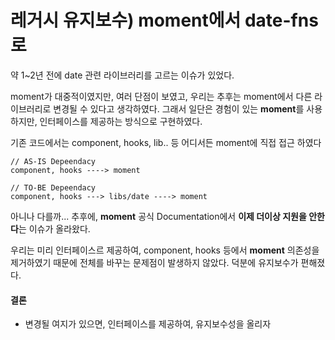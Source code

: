 # 레거시 유지보수\) moment에서 date-fns로

약 1~2년 전에 date 관련 라이브러리를 고르는 이슈가 있었다.

moment가 대중적이였지만, 여러 단점이 보였고, 우리는 추후는 moment에서 다른 라이브러리로 변경될 수 있다고 생각하였다. 그래서 일단은 경험이 있는 **moment**를 사용하지만, 인터페이스를 제공하는 방식으로 구현하였다. 

기존 코드에서는 component, hooks, lib.. 등 어디서든 moment에 직접 접근 하였다

```text
// AS-IS Depeendacy
component, hooks ----> moment

// TO-BE Depeendacy
component, hooks ---> libs/date ----> moment

```

아니나 다를까... 추후에, **moment** 공식 Documentation에서 **이제 더이상 지원을 안한다**는 이슈가 올라왔다. 

우리는 미리 인터페이스르 제공하여, component, hooks 등에서 **moment** 의존성을 제거하였기 때문에 전체를 바꾸는 문제점이 발생하지 않았다. 덕분에 유지보수가 편해졌다.



#### 결론

* 변경될 여지가 있으면, 인터페이스를 제공하여, 유지보수성을 올리자



